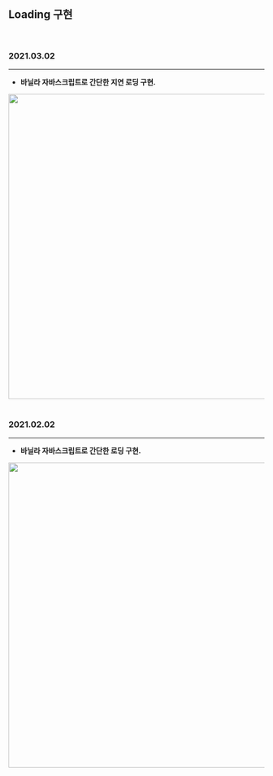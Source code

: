 ## Loading 구현
</br>

### 2021.03.02
---
- <b>바닐라 자바스크립트로 간단한 지연 로딩 구현.</b>
 <img src="https://user-images.githubusercontent.com/46251629/109664950-0c41d180-7bb1-11eb-8ba4-c9f1e9466136.gif" width="600px"/>
 <br/><br/>

### 2021.02.02
---
- <b>바닐라 자바스크립트로 간단한 로딩 구현.</b>
 <img src="https://user-images.githubusercontent.com/46251629/106616578-0c01e680-65b1-11eb-8226-ba8a5470521a.gif" width="600px"/>
 <br/><br/>